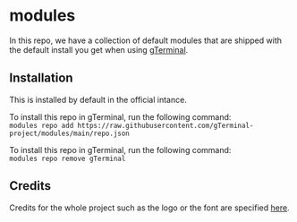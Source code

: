 # modules

In this repo, we have a collection of default modules that are shipped with the default install you get when using [gTerminal](https://gterminal.is-a.dev/).  

## Installation

This is installed by default in the official intance.  
  
To install this repo in gTerminal, run the following command:  
`modules repo add https://raw.githubusercontent.com/gTerminal-project/modules/main/repo.json`

To install this repo in gTerminal, run the following command:  
`modules repo remove gTerminal`

## Credits

Credits for the whole project such as the logo or the font are specified [here](https://github.com/gTerminal-project/.github/).

